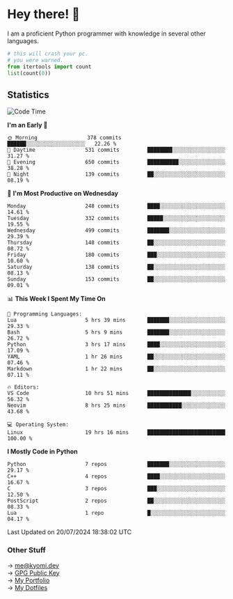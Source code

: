# Hey there! 👋

I am a proficient Python programmer with knowledge in several other languages.

```py
# this will crash your pc.
# you were warned.
from itertools import count
list(count(0))
```

## Statistics
<!--START_SECTION:waka-->
![Code Time](http://img.shields.io/badge/Code%20Time-1%2C508%20hrs%2025%20mins-blue)

**I'm an Early 🐤** 

```text
🌞 Morning                378 commits         ██████░░░░░░░░░░░░░░░░░░░   22.26 % 
🌆 Daytime                531 commits         ████████░░░░░░░░░░░░░░░░░   31.27 % 
🌃 Evening                650 commits         ██████████░░░░░░░░░░░░░░░   38.28 % 
🌙 Night                  139 commits         ██░░░░░░░░░░░░░░░░░░░░░░░   08.19 % 
```
📅 **I'm Most Productive on Wednesday** 

```text
Monday                   248 commits         ████░░░░░░░░░░░░░░░░░░░░░   14.61 % 
Tuesday                  332 commits         █████░░░░░░░░░░░░░░░░░░░░   19.55 % 
Wednesday                499 commits         ███████░░░░░░░░░░░░░░░░░░   29.39 % 
Thursday                 148 commits         ██░░░░░░░░░░░░░░░░░░░░░░░   08.72 % 
Friday                   180 commits         ███░░░░░░░░░░░░░░░░░░░░░░   10.60 % 
Saturday                 138 commits         ██░░░░░░░░░░░░░░░░░░░░░░░   08.13 % 
Sunday                   153 commits         ██░░░░░░░░░░░░░░░░░░░░░░░   09.01 % 
```


📊 **This Week I Spent My Time On** 

```text
💬 Programming Languages: 
Lua                      5 hrs 39 mins       ███████░░░░░░░░░░░░░░░░░░   29.33 % 
Bash                     5 hrs 9 mins        ███████░░░░░░░░░░░░░░░░░░   26.72 % 
Python                   3 hrs 17 mins       ████░░░░░░░░░░░░░░░░░░░░░   17.09 % 
YAML                     1 hr 26 mins        ██░░░░░░░░░░░░░░░░░░░░░░░   07.46 % 
Markdown                 1 hr 22 mins        ██░░░░░░░░░░░░░░░░░░░░░░░   07.11 % 

🔥 Editors: 
VS Code                  10 hrs 51 mins      ██████████████░░░░░░░░░░░   56.32 % 
Neovim                   8 hrs 25 mins       ███████████░░░░░░░░░░░░░░   43.68 % 

💻 Operating System: 
Linux                    19 hrs 16 mins      █████████████████████████   100.00 % 
```

**I Mostly Code in Python** 

```text
Python                   7 repos             ███████░░░░░░░░░░░░░░░░░░   29.17 % 
C++                      4 repos             ████░░░░░░░░░░░░░░░░░░░░░   16.67 % 
C                        3 repos             ███░░░░░░░░░░░░░░░░░░░░░░   12.50 % 
PostScript               2 repos             ██░░░░░░░░░░░░░░░░░░░░░░░   08.33 % 
Lua                      1 repo              █░░░░░░░░░░░░░░░░░░░░░░░░   04.17 % 
```




 Last Updated on 20/07/2024 18:38:02 UTC
<!--END_SECTION:waka-->

### Other Stuff

→ [me@kyomi.dev](mailto:me@kyomi.dev)\
→ [GPG Public Key](https://github.com/bitterteriyaki.gpg)\
→ [My Portfolio](https://kyomi.dev)\
→ [My Dotfiles](https://github.com/bitterteriyaki/dotfiles)
